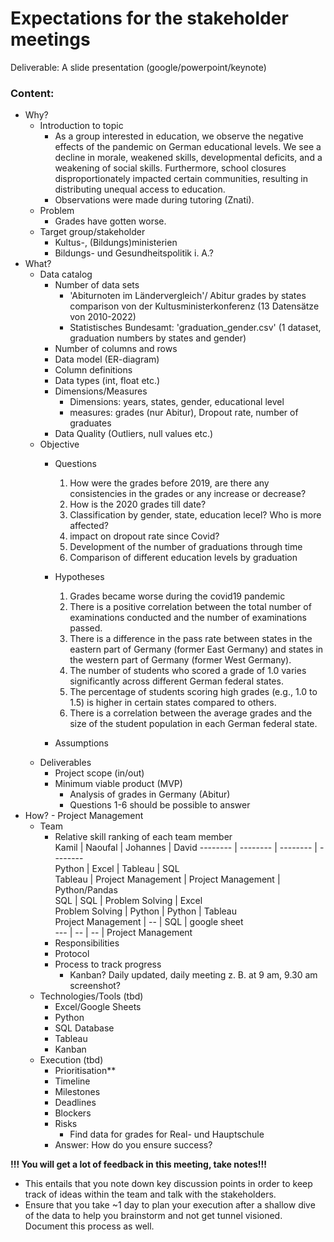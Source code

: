 # __Expectations for the stakeholder meetings__
Deliverable: A slide presentation (google/powerpoint/keynote)
### Content:
* Why?
  * Introduction to topic
    - As a group interested in education, we observe the negative effects of the pandemic on German educational levels. We see a decline in morale, weakened skills, developmental deficits, and a weakening of social skills. Furthermore, school closures disproportionately impacted certain communities, resulting in distributing unequal access to education.
    - Observations were made during tutoring (Znati).
  * Problem
    - Grades have gotten worse.
  * Target group/stakeholder
    - Kultus-, (Bildungs)ministerien
    - Bildungs- und Gesundheitspolitik i. A.?
* What?
  * Data catalog
    * Number of data sets
      - 'Abiturnoten im Ländervergleich'/ Abitur grades by states comparison von der Kultusministerkonferenz (13 Datensätze von 2010-2022)
      - Statistisches Bundesamt: 'graduation_gender.csv' (1 dataset, graduation numbers by states and gender)
    * Number of columns and rows
    * Data model (ER-diagram)
    * Column definitions
    * Data types (int, float etc.)
    * Dimensions/Measures
      - Dimensions: years, states, gender, educational level
      - measures: grades (nur Abitur), Dropout rate, number of graduates
    * Data Quality (Outliers, null values etc.)
  * Objective
    * Questions
      1. How were the grades before 2019, are there any consistencies in the grades or any increase or decrease?
      2. How is the 2020 grades till date?
      3. Classification by gender, state, education lecel? Who is more affected?
      4. impact on dropout rate since Covid?
      5. Development of the number of graduations through time
      6. Comparison of different education levels by graduation
    * Hypotheses
      1. Grades became worse during the covid19 pandemic
      2. There is a positive correlation between the total number of examinations conducted and the number of examinations passed.
      3. There is a difference in the pass rate between states in the eastern part of Germany (former East Germany) and states in the western part of Germany (former West Germany).
      4. The number of students who scored a grade of 1.0 varies significantly across different German federal states.
      5. The percentage of students scoring high grades (e.g., 1.0 to 1.5) is higher in certain states compared to others.
      6. There is a correlation between the average grades and the size of the student population in each German federal state.

    * Assumptions
  * Deliverables
    * Project scope (in/out)
    * Minimum viable product (MVP) 
      - Analysis of grades in Germany (Abitur)
      - Questions 1-6 should be possible to answer
* How? - Project Management
    * Team
      * Relative skill ranking of each team member  
        Kamil               | Naoufal               | Johannes            | David 
        --------            | --------              | --------            | --------  
        Python              | Excel                 | Tableau             | SQL  
        Tableau             | Project Management    | Project Management  | Python/Pandas  
        SQL                 | SQL                   | Problem Solving     | Excel  
        Problem Solving     | Python                | Python              | Tableau  
        Project Management  | --                    | SQL                 | google sheet  
        ---                 | --                    | --                  | Project Management  
      * Responsibilities
      * Protocol
      * Process to track progress
        - Kanban? Daily updated, daily meeting z. B. at 9 am, 9.30 am screenshot?
  * Technologies/Tools (tbd)
      * Excel/Google Sheets
      * Python
      * SQL Database
      * Tableau
      * Kanban
   * Execution (tbd)
      * Prioritisation**
      * Timeline
      * Milestones
      * Deadlines
      * Blockers
      * Risks
        - Find data for grades for Real- und Hauptschule
      * Answer: How do you ensure success?

__!!! You will get a lot of feedback in this meeting, take notes!!!__ 
* This entails that you note down key discussion points in order to keep track of ideas within the team and talk with the stakeholders. 
* Ensure that you take ~1 day to plan your execution after a shallow dive of the data to help you brainstorm and not get tunnel visioned. Document this process as well.

